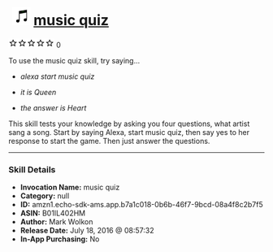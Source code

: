 # &nbsp;<img src="skill_icon" alt="music quiz icon" width="36"> [music quiz](http://alexa.amazon.com/#skills/amzn1.echo-sdk-ams.app.b7a1c018-0b6b-46f7-9bcd-08a4f8c2b7f5)
![0 stars](../../images/ic_star_border_black_18dp_1x.png)![0 stars](../../images/ic_star_border_black_18dp_1x.png)![0 stars](../../images/ic_star_border_black_18dp_1x.png)![0 stars](../../images/ic_star_border_black_18dp_1x.png)![0 stars](../../images/ic_star_border_black_18dp_1x.png) 0

To use the music quiz skill, try saying...

* *alexa start music quiz*

* *it is Queen*

* *the answer is Heart*

This skill tests your knowledge by asking you four questions, what artist sang a song. Start by saying Alexa, start music quiz, then say yes to her response to start the game. Then just answer the questions.

***

### Skill Details

* **Invocation Name:** music quiz
* **Category:** null
* **ID:** amzn1.echo-sdk-ams.app.b7a1c018-0b6b-46f7-9bcd-08a4f8c2b7f5
* **ASIN:** B01IL402HM
* **Author:** Mark Wolkon
* **Release Date:** July 18, 2016 @ 08:57:32
* **In-App Purchasing:** No
